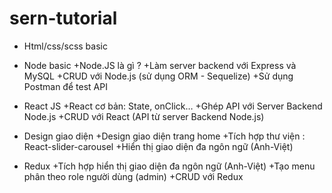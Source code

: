 # sern-tutorial

- Html/css/scss basic

- Node basic
  +Node.JS là gì ?
  +Làm server backend với Express và MySQL
  +CRUD với Node.js (sử dụng ORM - Sequelize)
  +Sử dụng Postman để test API
  
- React JS
  +React cơ bản: State, onClick…
  +Ghép API với Server Backend Node.js
  +CRUD với React (API từ server Backend Node.js)
  
- Design giao diện
  +Design giao diện trang home
  +Tích hợp thư viện : React-slider-carousel
  +Hiển thị giao diện đa ngôn ngữ (Anh-Việt)
  
- Redux 
  +Tích hợp hiển thị giao diện đa ngôn ngữ (Anh-Việt)
  +Tạo menu phân theo role người dùng (admin)
  +CRUD với Redux


